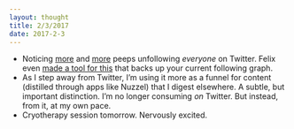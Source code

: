 ```yaml
---
layout: thought
title: 2/3/2017
date: 2017-2-3
---
```


- Noticing [more](https://twitter.com/aprilzero) and [more](https://twitter.com/KrauseFx) peeps unfollowing _everyone_ on Twitter. Felix even [made a tool for this](https://twitter.com/KrauseFx/status/827340707106938881) that backs up your current following graph.
- As I step away from Twitter, I’m using it more as a funnel for content (distilled through apps like Nuzzel) that I digest elsewhere. A subtle, but important distinction. I’m no longer consuming _on_ Twitter. But instead, from it, at my own pace.
- Cryotherapy session tomorrow. Nervously excited.
